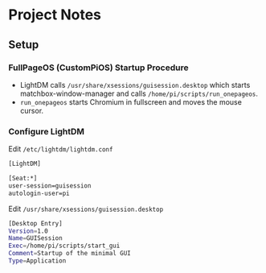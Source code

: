 # Project Notes

## Setup

### FullPageOS (CustomPiOS) Startup Procedure

- LightDM calls ```/usr/share/xsessions/guisession.desktop``` which starts matchbox-window-manager and calls ```/home/pi/scripts/run_onepageos```.
- ```run_onepageos``` starts Chromium in fullscreen and moves the mouse cursor.


### Configure LightDM

Edit ```/etc/lightdm/lightdm.conf```
```bash
[LightDM]

[Seat:*]
user-session=guisession
autologin-user=pi
```

Edit ```/usr/share/xsessions/guisession.desktop```
```bash
[Desktop Entry]
Version=1.0
Name=GUISession
Exec=/home/pi/scripts/start_gui
Comment=Startup of the minimal GUI
Type=Application
```
